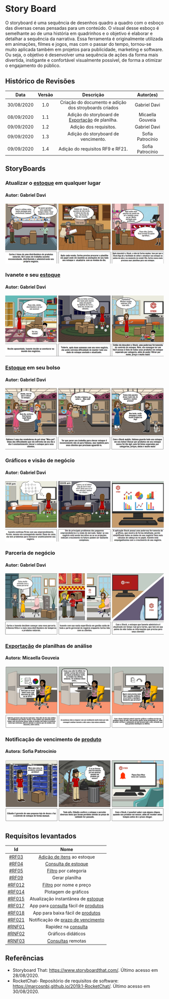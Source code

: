 # Story Board

O storyboard é uma sequência de desenhos quadro a quadro com o esboço das diversas cenas pensadas para um conteúdo. O visual desse esboço é semelhante ao de uma história em quadrinhos e o objetivo é elaborar e detalhar a sequência da narrativa. Essa ferramenta é originalmente utilizada em animações, filmes e jogos, mas com o passar do tempo, tornou-se muito aplicada também em projetos para publicidade, marketing e software. Ou seja, o objetivo é desenvolver uma sequência de ações da forma mais divertida, instigante e confortável visualmente possível, de forma a otimizar o engajamento do público.

## Histórico de Revisões

|    Data    | Versão |                       Descrição                       |    Autor(es)     |
| :--------: | :----: | :---------------------------------------------------: | :--------------: |
| 30/08/2020 |  1.0   | Criação do documento e adição dos stroyboards criados |   Gabriel Davi   |
| 08/09/2020 |  1.1   |    Adição do storyboard de [Exportação](Modeling/verbo?id=Exportação) de planilha.    | Micaella Gouveia |
| 09/09/2020 |  1.2   |                Adição dos requisitos.                 |   Gabriel Davi   |
| 09/09/2020 |  1.3   |          Adição do storyboard de vencimento.          | Sofia Patrocínio |
| 09/09/2020 |  1.4   |           Adição do requisitos RF9 e RF21.            | Sofia Patrocínio |

## StoryBoards

### Atualizar o [estoque](Modeling/objeto?id=Estoque) em qualquer lugar

#### Autor: Gabriel Davi

![SB1](../assets/img/storyboards/SB1_GabrielDavi.png)

### Ivanete e seu [estoque](Modeling/objeto?id=Estoque)

#### Autor: Gabriel Davi

![SB2](../assets/img/storyboards/SB2_GabrielDavi.png)

### [Estoque](Modeling/objeto?id=Estoque) em seu bolso

#### Autor: Gabriel Davi

![SB3](../assets/img/storyboards/SB3_GabrielDavi.png)

### Gráficos e visão de negócio

#### Autor: Gabriel Davi

![SB4](../assets/img/storyboards/SB4_GabrielDavi.png)

### Parceria de negócio

#### Autor: Gabriel Davi

![SB5](../assets/img/storyboards/SB5_GabrielDavi.jpg)

### [Exportação](Modeling/verbo?id=Exportação) de planilhas de análise

#### Autora: Micaella Gouveia

![SB6](../assets/img/storyboards/SB6_Micaella.png)

### Notificação de vencimento de [produto](Modeling/objeto?id=Produto)

#### Autora: Sofia Patrocinio

![SB6](../assets/img/storyboards/SB7_Sofia.png)

## Requisitos levantados

|                                     Id                                     |                Nome                 |
| :------------------------------------------------------------------------: | :---------------------------------: |
|   [#RF03](Elicitation/RequisitosElicitados.md?id=requisitos-funcionais)    |     [Adição de itens](Modeling/verbo?id=Cadastrar-Produto) ao estoque      |
|   [#RF04](Elicitation/RequisitosElicitados.md?id=requisitos-funcionais)    |         [Consulta de estoque](Modeling/verbo?id=Consultar-Produto)         |
|   [#RF05](Elicitation/RequisitosElicitados.md?id=requisitos-funcionais)    |        [Filtro](Modeling/verbo?id=Filtrar-Produtos) por categoria         |
|   [#RF09](Elicitation/RequisitosElicitados.md?id=requisitos-funcionais)    |           Gerar planilha            |
|   [#RF012](Elicitation/RequisitosElicitados.md?id=requisitos-funcionais)   |       [Filtro](Modeling/verbo?id=Filtrar-Produtos) por nome e preço       |
|   [#RF014](Elicitation/RequisitosElicitados.md?id=requisitos-funcionais)   |        Plotagem de gráficos         |
|   [#RF015](Elicitation/RequisitosElicitados.md?id=requisitos-funcionais)   | Atualização instantânea de [estoque](Modeling/objeto?id=Estoque)  |
|   [#RF017](Elicitation/RequisitosElicitados.md?id=requisitos-funcionais)   | App para [consulta](Modeling/verbo?id=Consultar-Produto) fácil de [produtos](Modeling/objeto?id=Produto) |
|   [#RF018](Elicitation/RequisitosElicitados.md?id=requisitos-funcionais)   |  App para baixa fácil de [produtos](Modeling/objeto?id=Produto)   |
|   [#RF021](Elicitation/RequisitosElicitados.md?id=requisitos-funcionais)   | Notificação de [prazo de vencimento](Modeling/estado?id=Prazo-de-Validade)  |
| [#RNF01](Elicitation/RequisitosElicitados.md?id=requisitos-não-funcionais) |         Rapidez na [consulta](Modeling/verbo?id=Consultar-Produto)         |
| [#RNF02](Elicitation/RequisitosElicitados.md?id=requisitos-não-funcionais) |         Gráficos didáticos          |
| [#RNF03](Elicitation/RequisitosElicitados.md?id=requisitos-não-funcionais) |          [Consultas](Modeling/verbo?id=Consultar-Produto) remotas          |

## Referências

- Storyboard That: <https://www.storyboardthat.com/>. Último acesso em 28/08/2020.
- RocketChat- Repositório de requisitos de software: <https://marcosnbj.github.io/2019.1-RocketChat/>. Último acesso em 30/08/2020.
